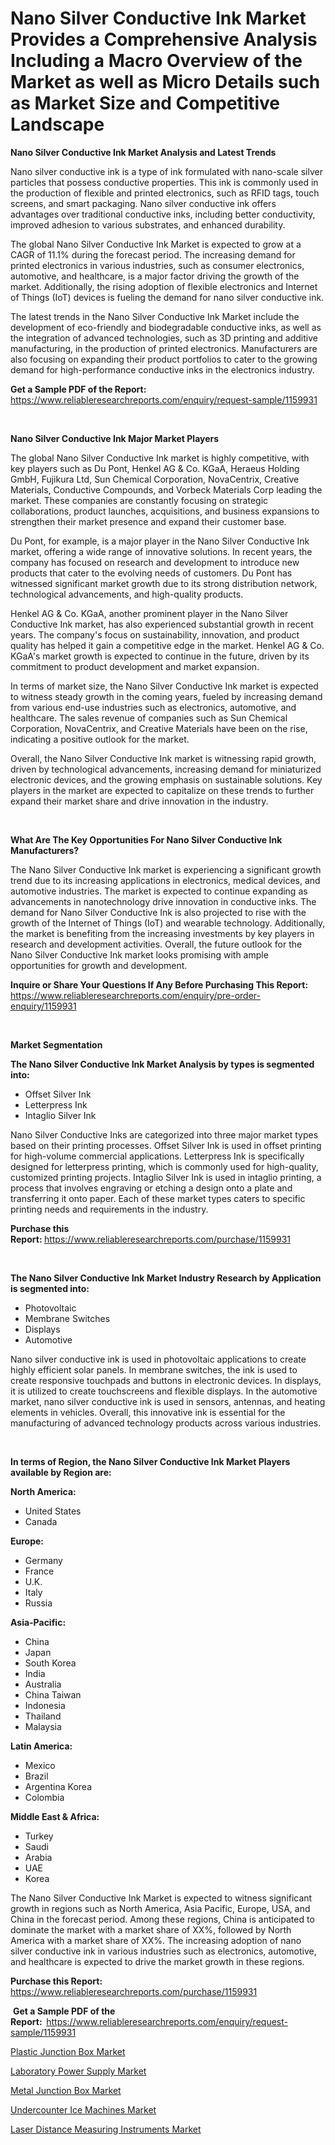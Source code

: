 <p><h1>Nano Silver Conductive Ink Market Provides a Comprehensive Analysis Including a Macro Overview of the Market as well as Micro Details such as Market Size and Competitive Landscape</h1></p><p><strong>Nano Silver Conductive Ink Market Analysis and Latest Trends</strong></p>
<p><p>Nano silver conductive ink is a type of ink formulated with nano-scale silver particles that possess conductive properties. This ink is commonly used in the production of flexible and printed electronics, such as RFID tags, touch screens, and smart packaging. Nano silver conductive ink offers advantages over traditional conductive inks, including better conductivity, improved adhesion to various substrates, and enhanced durability.</p><p>The global Nano Silver Conductive Ink Market is expected to grow at a CAGR of 11.1% during the forecast period. The increasing demand for printed electronics in various industries, such as consumer electronics, automotive, and healthcare, is a major factor driving the growth of the market. Additionally, the rising adoption of flexible electronics and Internet of Things (IoT) devices is fueling the demand for nano silver conductive ink.</p><p>The latest trends in the Nano Silver Conductive Ink Market include the development of eco-friendly and biodegradable conductive inks, as well as the integration of advanced technologies, such as 3D printing and additive manufacturing, in the production of printed electronics. Manufacturers are also focusing on expanding their product portfolios to cater to the growing demand for high-performance conductive inks in the electronics industry.</p></p>
<p><strong>Get a Sample PDF of the Report:&nbsp;</strong> <a href="https://www.reliableresearchreports.com/enquiry/request-sample/1159931">https://www.reliableresearchreports.com/enquiry/request-sample/1159931</a></p>
<p>&nbsp;</p>
<p><strong>Nano Silver Conductive Ink Major Market Players</strong></p>
<p><p>The global Nano Silver Conductive Ink market is highly competitive, with key players such as Du Pont, Henkel AG & Co. KGaA, Heraeus Holding GmbH, Fujikura Ltd, Sun Chemical Corporation, NovaCentrix, Creative Materials, Conductive Compounds, and Vorbeck Materials Corp leading the market. These companies are constantly focusing on strategic collaborations, product launches, acquisitions, and business expansions to strengthen their market presence and expand their customer base.</p><p>Du Pont, for example, is a major player in the Nano Silver Conductive Ink market, offering a wide range of innovative solutions. In recent years, the company has focused on research and development to introduce new products that cater to the evolving needs of customers. Du Pont has witnessed significant market growth due to its strong distribution network, technological advancements, and high-quality products.</p><p>Henkel AG & Co. KGaA, another prominent player in the Nano Silver Conductive Ink market, has also experienced substantial growth in recent years. The company's focus on sustainability, innovation, and product quality has helped it gain a competitive edge in the market. Henkel AG & Co. KGaA's market growth is expected to continue in the future, driven by its commitment to product development and market expansion.</p><p>In terms of market size, the Nano Silver Conductive Ink market is expected to witness steady growth in the coming years, fueled by increasing demand from various end-use industries such as electronics, automotive, and healthcare. The sales revenue of companies such as Sun Chemical Corporation, NovaCentrix, and Creative Materials have been on the rise, indicating a positive outlook for the market.</p><p>Overall, the Nano Silver Conductive Ink market is witnessing rapid growth, driven by technological advancements, increasing demand for miniaturized electronic devices, and the growing emphasis on sustainable solutions. Key players in the market are expected to capitalize on these trends to further expand their market share and drive innovation in the industry.</p></p>
<p>&nbsp;</p>
<p><strong>What Are The Key Opportunities For Nano Silver Conductive Ink Manufacturers?</strong></p>
<p><p>The Nano Silver Conductive Ink market is experiencing a significant growth trend due to its increasing applications in electronics, medical devices, and automotive industries. The market is expected to continue expanding as advancements in nanotechnology drive innovation in conductive inks. The demand for Nano Silver Conductive Ink is also projected to rise with the growth of the Internet of Things (IoT) and wearable technology. Additionally, the market is benefiting from the increasing investments by key players in research and development activities. Overall, the future outlook for the Nano Silver Conductive Ink market looks promising with ample opportunities for growth and development.</p></p>
<p><strong>Inquire or Share Your Questions If Any Before Purchasing This Report:</strong> <a href="https://www.reliableresearchreports.com/enquiry/pre-order-enquiry/1159931">https://www.reliableresearchreports.com/enquiry/pre-order-enquiry/1159931</a></p>
<p>&nbsp;</p>
<p><strong>Market Segmentation</strong></p>
<p><strong>The Nano Silver Conductive Ink Market Analysis by types is segmented into:</strong></p>
<p><ul><li>Offset Silver Ink</li><li>Letterpress Ink</li><li>Intaglio Silver Ink</li></ul></p>
<p><p>Nano Silver Conductive Inks are categorized into three major market types based on their printing processes. Offset Silver Ink is used in offset printing for high-volume commercial applications. Letterpress Ink is specifically designed for letterpress printing, which is commonly used for high-quality, customized printing projects. Intaglio Silver Ink is used in intaglio printing, a process that involves engraving or etching a design onto a plate and transferring it onto paper. Each of these market types caters to specific printing needs and requirements in the industry.</p></p>
<p><strong>Purchase this Report:&nbsp;</strong><a href="https://www.reliableresearchreports.com/purchase/1159931">https://www.reliableresearchreports.com/purchase/1159931</a></p>
<p>&nbsp;</p>
<p><strong>The Nano Silver Conductive Ink Market Industry Research by Application is segmented into:</strong></p>
<p><ul><li>Photovoltaic</li><li>Membrane Switches</li><li>Displays</li><li>Automotive</li></ul></p>
<p><p>Nano silver conductive ink is used in photovoltaic applications to create highly efficient solar panels. In membrane switches, the ink is used to create responsive touchpads and buttons in electronic devices. In displays, it is utilized to create touchscreens and flexible displays. In the automotive market, nano silver conductive ink is used in sensors, antennas, and heating elements in vehicles. Overall, this innovative ink is essential for the manufacturing of advanced technology products across various industries.</p></p>
<p>&nbsp;</p>
<p><strong>In terms of Region, the Nano Silver Conductive Ink Market Players available by Region are:</strong></p>
<p>
    <p> <strong> North America: </strong>
        <ul>
            <li>United States</li>
            <li>Canada</li>
        </ul>
        </p> 
    <p> <strong> Europe: </strong>
        <ul>
            <li>Germany</li>
            <li>France</li>
            <li>U.K.</li>
            <li>Italy</li>
            <li>Russia</li>
        </ul>
        </p> 
    <p> <strong> Asia-Pacific: </strong>
        <ul>
            <li>China</li>
            <li>Japan</li>
            <li>South Korea</li>
            <li>India</li>
            <li>Australia</li>
            <li>China Taiwan</li>
            <li>Indonesia</li>
            <li>Thailand</li>
            <li>Malaysia</li>
        </ul>
        </p> 
    <p> <strong> Latin America: </strong>
        <ul>
            <li>Mexico</li>
            <li>Brazil</li>
            <li>Argentina Korea</li>
            <li>Colombia</li>
        </ul>
        </p> 
    <p> <strong> Middle East & Africa: </strong>
        <ul>
            <li>Turkey</li>
            <li>Saudi</li>
            <li>Arabia</li>
            <li>UAE</li>
            <li>Korea</li>
        </ul>
    </p>
    </p>
<p><p>The Nano Silver Conductive Ink Market is expected to witness significant growth in regions such as North America, Asia Pacific, Europe, USA, and China in the forecast period. Among these regions, China is anticipated to dominate the market with a market share of XX%, followed by North America with a market share of XX%. The increasing adoption of nano silver conductive ink in various industries such as electronics, automotive, and healthcare is expected to drive the market growth in these regions.</p></p>
<p><strong>Purchase this Report: </strong><a href="https://www.reliableresearchreports.com/purchase/1159931">https://www.reliableresearchreports.com/purchase/1159931</a></p>
<p>&nbsp;<strong>Get a Sample PDF of the Report:&nbsp;&nbsp;</strong><a href="https://www.reliableresearchreports.com/enquiry/request-sample/1159931">https://www.reliableresearchreports.com/enquiry/request-sample/1159931</a></p>
<p><strong></strong></p>
<p><p><a href="https://medium.com/@elwyncarter2023/plastic-junction-box-market-size-market-outlook-and-market-forecast-2024-to-2031-4f64f65e2831">Plastic Junction Box Market</a></p><p><a href="https://medium.com/@elwyncarter2023/laboratory-power-supply-market-insights-into-market-cagr-market-trends-and-growth-strategies-ccfe1239489b">Laboratory Power Supply Market</a></p><p><a href="https://medium.com/@elwyncarter2023/metal-junction-box-market-size-and-market-trends-complete-industry-overview-2024-to-2031-4063a3fb7bd1">Metal Junction Box Market</a></p><p><a href="https://medium.com/@elwyncarter2023/undercounter-ice-machines-market-size-and-market-trends-complete-industry-overview-2024-to-2031-8f73d3e52b1d">Undercounter Ice Machines Market</a></p><p><a href="https://medium.com/@elwyncarter2023/laser-distance-measuring-instruments-market-competitive-analysis-market-trends-and-forecast-to-51f392419b4d">Laser Distance Measuring Instruments Market</a></p></p>